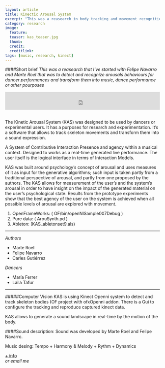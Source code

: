 ```yaml
---
layout: article
title: Kinectic Arousal System
excerpt: "This was a reasearch in body tracking and movement recognition for dance performances, music"
category: research
image: 
  feature:
  teaser: kas_teaser.jpg
  thumb: 
  credit: 
  creditlink: 
tags: [music, research, kinect]
---
```



####Short brief 
*This was a reasearch that I've started with Felipe Navarro and Marte Roel that was to detect and recognize arousals behaviours for dancer performances and transform them into music, dance performance or other pourposes*

<iframe src="https://www.youtube.com/watch?v=RC5Id48uI7g" frameborder="0" width="100%" height="58"></iframe><br/><br/>


The Kinetic Arousal System (KAS) was designed to be used by dancers or experimental users. It has a purposes for research and experimentation. It’s a software that allows to track skeleton movements and transform them into a sound expression.

A System of Contributive Interaction Presence and agency within a musical context.
Designed to works as a real-time generated live performance.
The user itself is the logical interface in terms of Interaction Models.

KAS was built around psychology’s concept of arousal and uses measures of it as input for the generative algorithms; such input is taken partly from a traditional perspective of arousal, and partly from one proposed by the authors. The KAS allows for measurement of the user’s and the system’s arousal in order to have insight on the impact of the generated material on the user’s psychological state. Results from the prototype experiments show that the best agency of the user on the system is achieved when all possible levels of arousal are explored with movement.

1. OpenFrameWorks: ( OF/bin/openNISample007Debug )
2. Pure data: ( ArouSynth.pd )
3. Ableton: (KAS_abletonset9.als)

***

*Authors*

- Marte Roel
- Felipe Navarro
- Carles Gutiérrez


*Dancers*  

- María Ferrer
- Laila Tafur

------

#####Computer Vision
KAS is using Kinect Openni system to detect and track skeleton bodies (OF project with ofxOpenni addon. There is a Gui to configure the tracking and reproduce captured kinect data. 

KAS allows to generate a sound landscape in real-time by the motion of the body.

####Sound description:
Sound was developed by Marte Roel and Felipe Navarro.

Music desing:
Tempo + Harmony & Melody + Rythm  + Dynamics


[+ info](https://kinecticarousalsystem.wordpress.com "KAS wordpress")<br/>
*or email me*